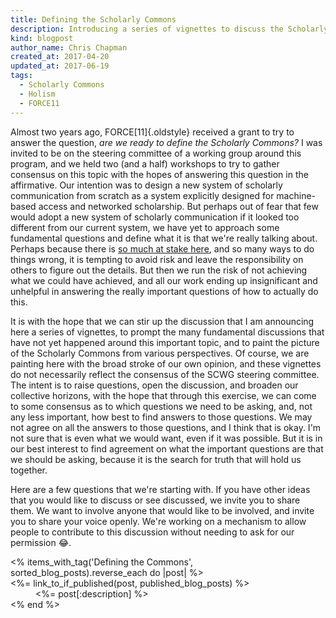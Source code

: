 ```yaml
---
title: Defining the Scholarly Commons
description: Introducing a series of vignettes to discuss the Scholarly Commons.
kind: blogpost
author_name: Chris Chapman
created_at: 2017-04-20
updated_at: 2017-06-19
tags:
  - Scholarly Commons
  - Holism
  - FORCE11
---
```


Almost two years ago, FORCE[11]{.oldstyle} received a grant to try to answer
the question, _are we ready to define the Scholarly Commons?_ I was invited to
be on the steering committee of a working group around this program, and we
held two (and a half) workshops to try to gather consensus on this topic with
the hopes of answering this question in the affirmative. Our intention was to
design a new system of scholarly communication from scratch as a system
explicitly designed for machine-based access and networked scholarship. But
perhaps out of fear that few would adopt a new system of scholarly
communication if it looked too different from our current system, we have yet
to approach some fundamental questions and define what it is that we're really
talking about. Perhaps because there is [so much at stake here][f11
discussion], and so many ways to do things wrong, it is tempting to avoid risk
and leave the responsibility on others to figure out the details. But then we
run the risk of not achieving what we could have achieved, and all our work
ending up insignificant and unhelpful in answering the really important
questions of how to actually do this.

It is with the hope that we can stir up the discussion that I am announcing
here a series of vignettes, to prompt the many fundamental discussions that
have not yet happened around this important topic, and to paint the picture of
the Scholarly Commons from various perspectives. Of course, we are painting
here with the broad stroke of our own opinion, and these vignettes do not
necessarily reflect the consensus of the SCWG steering committee. The intent is
to raise questions, open the discussion, and broaden our collective horizons,
with the hope that through this exercise, we can come to some consensus as to
which questions we need to be asking, and, not any less important, how best to
find answers to those questions. We may not agree on all the answers to those
questions, and I think that is okay. I'm not sure that is even what we would
want, even if it was possible. But it is in our best interest to find agreement
on what the important questions are that we should be asking, because it is the
search for truth that will hold us together.

Here are a few questions that we're starting with. If you have other ideas that
you would like to discuss or see discussed, we invite you to share them. We
want to involve anyone that would like to be involved, and invite you to share
your voice openly. We're working on a mechanism to allow people to contribute
to this discussion without needing to ask for our permission :joy:.

<!--MORE-->

<dl>
<% items_with_tag('Defining the Commons', sorted_blog_posts).reverse_each do |post| %>
  <dt><%= link_to_if_published(post, published_blog_posts) %></dt>
  <dd><%= post[:description] %></dd>
<% end %>
</dl>

[f11 discussion]: <https://groups.google.com/a/force11.org/forum/#!topic/f11discussion/_jE0D4ns_RQ>
